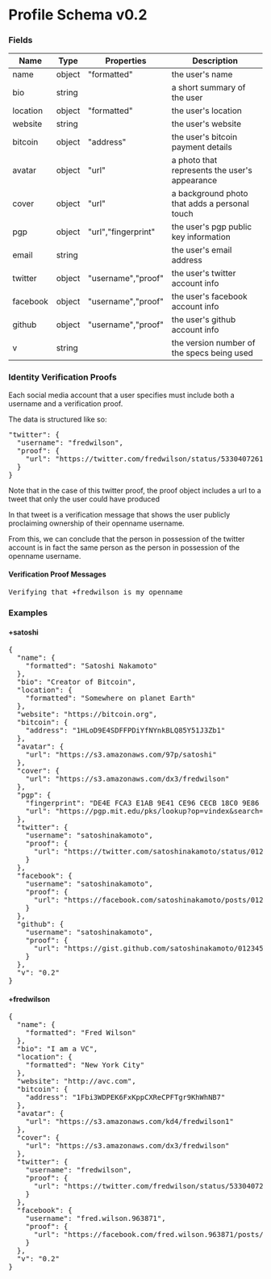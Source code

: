 # Profile Schema v0.2

### Fields

|Name      |Type    |Properties         |Description                           |
|----------|--------|-------------------|--------------------------------------|
|name      |object  |"formatted"        |the user's name                       |
|bio       |string  |                   |a short summary of the user           |
|location  |object  |"formatted"        |the user's location                   |
|website   |string  |                   |the user's website                    |
|bitcoin   |object  |"address"          |the user's bitcoin payment details    |
|avatar    |object  |"url"              |a photo that represents the user's appearance|
|cover     |object  |"url"              |a background photo that adds a personal touch|
|pgp       |object  |"url","fingerprint"|the user's pgp public key information |
|email     |string  |                   |the user's email address              |
|twitter   |object  |"username","proof" |the user's twitter account info       |
|facebook  |object  |"username","proof" |the user's facebook account info      |
|github    |object  |"username","proof" |the user's github account info        |
|v         |string  |                   |the version number of the specs being used |

### Identity Verification Proofs

Each social media account that a user specifies must include both a username and a verification proof.

The data is structured like so:

<pre>"twitter": {
  "username": "fredwilson", 
  "proof": {
    "url": "https://twitter.com/fredwilson/status/533040726146162689"
  }
}</pre>

Note that in the case of this twitter proof, the proof object includes a url to a tweet that only the user could have produced

In that tweet is a verification message that shows the user publicly proclaiming ownership of their openname username.

From this, we can conclude that the person in possession of the twitter account is in fact the same person as the person in possession of the openname username.

#### Verification Proof Messages

<pre>Verifying that +fredwilson is my openname</pre>

### Examples

#### +satoshi

<pre>{
  "name": {
    "formatted": "Satoshi Nakamoto"
  },
  "bio": "Creator of Bitcoin",
  "location": {
    "formatted": "Somewhere on planet Earth"
  },
  "website": "https://bitcoin.org",
  "bitcoin": {
    "address": "1HLoD9E4SDFFPDiYfNYnkBLQ85Y51J3Zb1"
  }, 
  "avatar": {
    "url": "https://s3.amazonaws.com/97p/satoshi"
  },
  "cover": {
    "url": "https://s3.amazonaws.com/dx3/fredwilson"
  },
  "pgp": {
    "fingerprint": "DE4E FCA3 E1AB 9E41 CE96 CECB 18C0 9E86 5EC9 48A1",
    "url": "https://pgp.mit.edu/pks/lookup?op=vindex&search=0x18C09E865EC948A1"
  },
  "twitter": {
    "username": "satoshinakamoto", 
    "proof": {
      "url": "https://twitter.com/satoshinakamoto/status/0123456789"
    }
  },
  "facebook": {
    "username": "satoshinakamoto", 
    "proof": {
      "url": "https://facebook.com/satoshinakamoto/posts/0123456789"
    }
  },
  "github": {
    "username": "satoshinakamoto", 
    "proof": {
      "url": "https://gist.github.com/satoshinakamoto/0123456789"
    }
  },
  "v": "0.2"
}</pre>

#### +fredwilson

<pre>{
  "name": {
    "formatted": "Fred Wilson"
  },
  "bio": "I am a VC",
  "location": {
    "formatted": "New York City"
  }, 
  "website": "http://avc.com",
  "bitcoin": {
    "address": "1Fbi3WDPEK6FxKppCXReCPFTgr9KhWhNB7"
  },
  "avatar": {
    "url": "https://s3.amazonaws.com/kd4/fredwilson1"
  },
  "cover": {
    "url": "https://s3.amazonaws.com/dx3/fredwilson"
  },
  "twitter": {
    "username": "fredwilson", 
    "proof": {
      "url": "https://twitter.com/fredwilson/status/533040726146162689"
    }
  },
  "facebook": {
    "username": "fred.wilson.963871", 
    "proof": {
      "url": "https://facebook.com/fred.wilson.963871/posts/10100401430876108"
    }
  },
  "v": "0.2"
}</pre>
